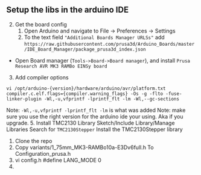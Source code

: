
## Setup the libs in the arduino IDE
2. Get the board config
	1.  Open Arduino and navigate to File -> Preferences -> Settings
	2. To the text field  `"Additional Boards Manager URLSs"`  add `https://raw.githubusercontent.com/prusa3d/Arduino_Boards/master/IDE_Board_Manager/package_prusa3d_index.json`
-   Open Board manager (`Tools->Board->Board manager`), and install  `Prusa Research AVR MK3 RAMBo EINSy board`
3. Add compiler options
```
vi /opt/arduino-{version}/hardware/arduino/avr/platform.txt
compiler.c.elf.flags={compiler.warning_flags} -Os -g -flto -fuse-linker-plugin -Wl,-u,vfprintf -lprintf_flt -lm -Wl,--gc-sections
```
Note: `-Wl,-u,vfprintf -lprintf_flt -lm` is what was added
Note: make sure you use the right version for the arduino ide your using.  Aka if you upgrade.
5. Install TMC2130 Library
Sketch/Include Library/Manage Libraries
Search for `TMC2130Stepper`
Install the TMC2130Stepper library

1. Clone the repo
2. Copy variants/1_75mm_MK3-RAMBo10a-E3Dv6full.h To Configuration_prusa.h
3. vi config.h
    #define LANG_MODE              0
4. 

<!--stackedit_data:
eyJoaXN0b3J5IjpbMTgxOTE4NzQyMl19
-->
